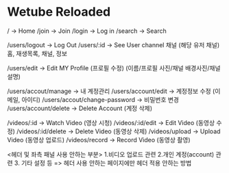 # Wetube Reloaded

/ -> Home
/join -> Join
/login -> Log in
/search -> Search

/users/logout -> Log Out
/users/:id -> See User channel 채널 (해당 유저 채널)
홈, 재생목록, 채널, 정보

/users/edit -> Edit MY Profile (프로필 수정) (이름/프로필 사진/채널 배경사진/채널설명)

/users/accout/manage -> 내 계정관리
/users/account/edit -> 계정정보 수정 (이메일, 아이디)
/users/accout/change-password -> 비밀번호 변경
/users/account/delete -> Delete Account (계정 삭제)

/videos/:id -> Watch Video (영상 시청)
/videos/:id/edit -> Edit Video (동영상 수정)
/videos/:id/delete -> Delete Video (동영상 삭제)
/videos/upload -> Upload Video (동영상 업로드)
/videos/record -> Record Video (동영상 촬영)

<헤더 및 좌측 패널 사용 안하는 부분> 1.비디오 업로드 관련 2.개인 계정(account) 관련 3. 기타 설정 등
=> 헤더 사용 안하는 페이지에만 헤더 적용 안하는 방법
